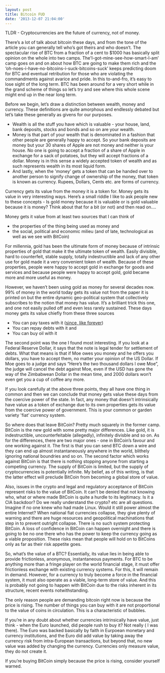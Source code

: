 ```yaml
---
layout: post
title: Bitcoin FUD
date: '2013-12-07 21:04:00'
---
```


TLDR - Cryptocurrencies are the future of currency, not of money.

There&rsquo;s a lot of talk about bitcoin these days, and from the tone of the article you can generally tell who&rsquo;s got theirs and who doesn&rsquo;t. The spectacular rise of BTC from a fraction of a cent to $1000 has basically split opinion on the whole into two camps. The'I-got-mine-see-how-smart-I-am&rsquo; camp goes on and on about how BTC are going to make them rich and the &lsquo;oh-noes-i-have-no-bitcoins-i-suck-bitcoins-suck&rsquo; keeps predicting doom for BTC and eventual retribution for those who are violating the commandments against avarice and pride. In this to-and-fro, it&rsquo;s easy to lose sight of the long term. BTC has been around for a very short while in the grand scheme of things so let&rsquo;s try and see where this whole scene might end up in the near long term.

Before we begin, let&rsquo;s draw a distinction between wealth, money and currency. These definitions are quite amorphous and endlessly debated but let&rsquo;s take these generally as givens for our purposes.

<ul><li>Wealth is all the stuff you have which is valuable - your house, land, bank deposits, stocks and bonds and so on are your wealth.</li>
<li>Money is that part of your wealth that is denominated in a fashion that other people are generally happy to accept. So your bank deposits are money but your 30 shares of Apple are not money and neither is your house. No one is going to accept a fraction of a share of Apple in exchange for a sack of potatoes, but they will accept fractions of a dollar. Money is in this sense a widely accepted token of wealth and as such represents wealth in its most liquid form.</li>
<li>And lastly, when the 'money&rsquo; gets a token that can be handed over to another person to signify change of ownership of the money, that token is known as currency. Rupees, Dollars, Cents etc. are forms of currency.</li>
</ul>Currency gets its value from the money it is a token for. Money gets its value in very interesting ways. Here&rsquo;s a small riddle I like to ask people new to these concepts - Is gold money because it is valuable or is gold valuable because it is money? Think about that for a bit (or not) and then read on&hellip;.

Money gets it value from at least two sources that I can think of

<ul><li>the properties of the thing being used as money and</li>
<li>the social, political and economic milieu (and of late, technological as well as we see with BitCoin)</li>
</ul>For millennia, gold has been the ultimate form of money because of intrinsic properties of gold that make it the ultimate token of wealth. Easily divisible, hard to counterfeit, stable supply, totally indestructible and lack of any other use for gold made it a very convenient token of wealth. Because of these properties, people were happy to accept gold in exchange for goods and services and because people were happy to accept gold, gold became more and more useful as money.

However, we haven&rsquo;t been using gold as money for several decades now. 99% of money in the world today gets its value not from the paper it is printed on but the entire dynamic geo-political system that collectively subscribes to the notion that money has value. It&rsquo;s a brilliant trick this one, and one not easily pulled off and even less rarely sustained. These days money gets its value chiefly from these three sources

<ul><li>You can pay taxes with it (<a href="http://en.wikipedia.org/wiki/Tally_stick#Split_tally_in_England" target="_blank">since, like forever</a>)</li>
<li>You can repay debts with it and</li>
<li>You can buy oil with it</li>
</ul>The second point was the one I found most interesting. If you look at a Federal Reserve Dollar, it says that the note is legal tender for settlement of debts. What that means is that if Moe owes you money and he offers you dollars, you have to accept them, no matter your opinion of the US Dollar. If Moe goes to a judge and says &ldquo;Here&rsquo;s the two thousand dollars I owe Moe&rdquo;, the judge will cancel the debt against Moe, even if the USD has gone the way of the Zimbabwean Dollar in the mean time, and 2000 dollars won&rsquo;t even get you a cup of coffee any more.

If you look carefully at the above three points, they all have one thing in common and then we can conclude that money gets value these days from the coercive power of the state. In fact, any money that doesn&rsquo;t intrinsically have value as a token of exchange due to its own properties gets its value from the coercive power of government. This is your common or garden variety 'fiat&rsquo; currency system.

So where does that leave BitCoin? Pretty much squarely in the former camp. BitCoin is the new gold with some pretty major differences. Like gold, it is indestructible, uncounterfeitable (allegedly), infinitely divisble and so on. As for the differences, there are two major ones - one in BitCoin&rsquo;s favour and one working against it. The first is that you can send BTC down a wire and they can end up almost instantaneously anywhere in the world, blithely ignoring national boundries and so on. The second factor which works against BitCoin is that there is nothing stopping anyone from starting a competing currency. The supply of BitCoin is limited, but the supply of cryptocurrencies is potentially infinite. My belief, as of this writing, is that the latter effect will preclude BitCoin from becoming a global store of value.

Also, issues in the crypto and legal and regulatory acceptance of BitCoin represent risks to the value of BitCoin. It can&rsquo;t be denied that not knowing who, what or where made BitCoin is quite a hurdle to its legitimacy. Is it a CIA backdoor? Do we really understand the crypto? etc are all questions. Imagine if no one knew who had made Linux. Would it still power almost the entire Internet? When national fiat currencies collapse, they give plenty of warning and there are huge resources and geopolitical machinations that step in to prevent outright collapse. There is no such system protecting BitCoin. A loss of confidence in BitCoin can happen overnight and there is going to be no one there who has the power to keep the currency going as a viable proposition. These risks mean that people will hold on to BitCoins only as far as their risk appetite goes.

So, what&rsquo;s the value of a BTC? Essentially, its value lies in being able to provide frictionless, anonymous, instantaneous payments. For BTC to be anything more than a fringe player on the world financial stage, it must offer frictionless exchange with existing currency systems. For this, it will remain in demand. However, for a currency to truly become a force in the financial system, it must also operate as a viable, long-term store of value.  And this is probably not going to happen with BitCoin due to the risks inherent in its structure, recent events notwithstanding.

The only reason people are demanding bitcoin right now is because the price is rising. The number of things you can buy with it are not proportional to the value of coins in circulation. This is a characteristic of bubbles.

If you&rsquo;re in any doubt about whether currencies intrinsically have value, just think - when the Euro launched, did people rush to buy it? Not really ( I was there). The Euro was backed basically by faith in Eurpoean monetary and currency institutions, and the Euro did add value by taking away the currency risk from intra-European transactions, but beyond that, no new value was added by changing the currency. Currencies only measure value, they do not create it.

If you&rsquo;re buying BitCoin simply because the price is rising, consider yourself warned.